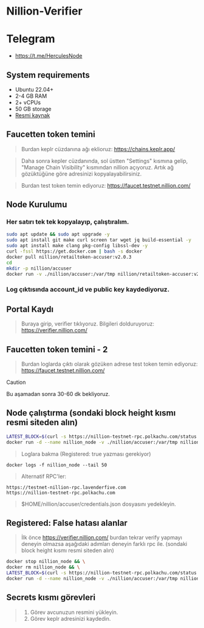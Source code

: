 # Nillion-Verifier

# Telegram
- https://t.me/HerculesNode

## System requirements
 - Ubuntu 22.04+
 - 2-4 GB RAM
 - 2+ vCPUs
 - 50 GB storage
- [Resmi kaynak](https://nillion.com/news/1007/)

## Faucetten token temini
>Burdan keplr cüzdanına ağı eklioruz: https://chains.keplr.app/

>Daha sonra kepler cüzdanında, sol üstten "Settings" kısmına gelip, "Manage Chain Visibility" kısmından nillion açıyoruz. Artık ağ gözüktüğüne göre adresinizi kopyalayabilirsiniz.

>Burdan test token temin ediyoruz: https://faucet.testnet.nillion.com/

## Node Kurulumu
### Her satırı tek tek kopyalayıp, çalıştıralım.
```bash
sudo apt update && sudo apt upgrade -y
sudo apt install git make curl screen tar wget jq build-essential -y 
sudo apt install make clang pkg-config libssl-dev -y
curl -fssl https://get.docker.com | bash -s docker
docker pull nillion/retailtoken-accuser:v2.0.3
cd
mkdir -p nillion/accuser
docker run -v ./nillion/accuser:/var/tmp nillion/retailtoken-accuser:v2.0.3 initialise
```

### Log çıktısında account_id ve public key kaydediyoruz.

## Portal Kaydı
> Buraya girip, verifier tıklıyoruz. Bilgileri dolduruyoruz: https://verifier.nillion.com/

## Faucetten token temini - 2
> Burdan loglarda çıktı olarak gözüken adrese test token temin ediyoruz: https://faucet.testnet.nillion.com/

> [!CAUTION]
> Bu aşamadan sonra 30-60 dk bekliyoruz.

## Node çalıştırma (sondaki block height kısmı resmi siteden alın)
```bash
LATEST_BLOCK=$(curl -s https://nillion-testnet-rpc.polkachu.com/status | jq -r .result.sync_info.latest_block_height) && \
docker run -d --name nillion_node -v ./nillion/accuser:/var/tmp nillion/retailtoken-accuser:v2.0.3 accuse --rpc-endpoint "https://nillion-testnet-rpc.polkachu.com" --block-start "$LATEST_BLOCK" 
```
>Loglara bakma (Registered: true yazması gerekiyor)
```
docker logs -f nillion_node --tail 50
```
> Alternatif RPC'ler:
```
https://testnet-nillion-rpc.lavenderfive.com
https://nillion-testnet-rpc.polkachu.com
```
> $HOME/nillion/accuser/credentials.json dosyasını yedekleyin.

## Registered: False hatası alanlar
> İlk önce https://verifier.nillion.com/ burdan tekrar verify yapmayı deneyin olmazsa aşağıdaki adımları deneyin farklı rpc ile.  (sondaki block height kısmı resmi siteden alın)

```bash
docker stop nillion_node && \
docker rm nillion_node && \
LATEST_BLOCK=$(curl -s https://nillion-testnet-rpc.polkachu.com/status | jq -r .result.sync_info.latest_block_height) && \
docker run -d --name nillion_node -v ./nillion/accuser:/var/tmp nillion/retailtoken-accuser:v2.0.3 accuse --rpc-endpoint "https://nillion-testnet-rpc.polkachu.com" --block-start "$LATEST_BLOCK" 
```

## Secrets kısmı görevleri
> 1. Görev avcunuzun resmini yükleyin.
> 2. Görev keplr adresinizi kaydedin.





